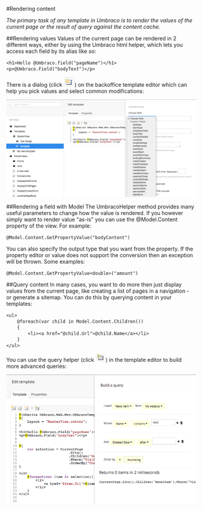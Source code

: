 #Rendering content

_The primary task of any template in Umbraco is to render the values of the current page or the result of query against the content cache._

##Rendering values
Values of the current page can be rendered in 2 different ways, either by using the Umbraco html helper, which lets you access each field by its alias like so:

```
<h1>Hello @Umbraco.field("pageName")</h1>
<p>@Umbraco.Field("bodyText")</p>
```
There is a dialog (click ![Button](images/button.png)) on the backoffice template editor which can help you pick values and select common modifications:

![Dialog](images/dialog.png)

##Rendering a field with Model
The UmbracoHelper method provides many useful parameters to change how the value is rendered. If you however simply want to render value "as-is" you can use the @Model.Content property of the view. For example:

    @Model.Content.GetPropertyValue("bodyContent")

You can also specify the output type that you want from the property. If the property editor or value does not support the conversion then an exception will be thrown. Some examples:

    @Model.Content.GetPropertyValue<double>("amount")

##Query content
In many cases, you want to do more then just display values from the current page, like creating a list of pages in a navigation - or generate a sitemap. You can do this by querying content in your templates:

    <ul>
        @foreach(var child in Model.Content.Children())
        {
            <li><a href="@child.Url">@child.Name</a></li>
        }
    </ul>

You can use the query helper (click ![Query button](images/query-button.png)) in the template editor to build more advanced queries:

![Query helper](images/query.png)
